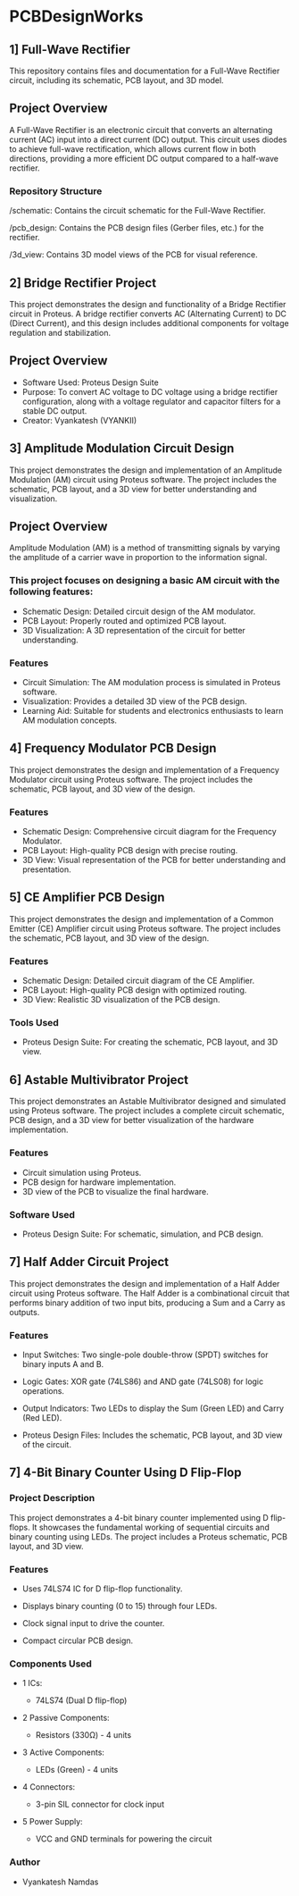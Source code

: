 # PCBDesignWorks

## 1] Full-Wave Rectifier
This repository contains files and documentation for a Full-Wave Rectifier circuit, including its schematic, PCB layout, and 3D model.

## Project Overview
A Full-Wave Rectifier is an electronic circuit that converts an alternating current (AC) input into a direct current (DC) output. 
This circuit uses diodes to achieve full-wave rectification, which allows current flow in both directions, providing a more efficient DC output compared to a half-wave rectifier.

### Repository Structure

/schematic: Contains the circuit schematic for the Full-Wave Rectifier.

/pcb_design: Contains the PCB design files (Gerber files, etc.) for the rectifier.

/3d_view: Contains 3D model views of the PCB for visual reference.






## 2] Bridge Rectifier Project
This project demonstrates the design and functionality of a Bridge Rectifier circuit in Proteus. 
A bridge rectifier converts AC (Alternating Current) to DC (Direct Current), and this design includes additional components for voltage regulation and stabilization.

## Project Overview
  - Software Used: Proteus Design Suite
  - Purpose: To convert AC voltage to DC voltage using a bridge rectifier configuration, along with a voltage regulator and capacitor filters for a stable DC output.
  - Creator: Vyankatesh (VYANKII)


## 3] Amplitude Modulation Circuit Design

This project demonstrates the design and implementation of an Amplitude Modulation (AM) circuit using Proteus software.
The project includes the schematic, PCB layout, and a 3D view for better understanding and visualization.

## Project Overview
Amplitude Modulation (AM) is a method of transmitting signals by varying the amplitude of a carrier wave in proportion to the information signal. 

### This project focuses on designing a basic AM circuit with the following features:
  - Schematic Design: Detailed circuit design of the AM modulator.
  - PCB Layout: Properly routed and optimized PCB layout.
  - 3D Visualization: A 3D representation of the circuit for better understanding.

### Features
  - Circuit Simulation: The AM modulation process is simulated in Proteus software.
  - Visualization: Provides a detailed 3D view of the PCB design.
  - Learning Aid: Suitable for students and electronics enthusiasts to learn AM modulation concepts.


##  4] Frequency Modulator PCB Design
This project demonstrates the design and implementation of a Frequency Modulator circuit using Proteus software.
The project includes the schematic, PCB layout, and 3D view of the design.

### Features
  - Schematic Design: Comprehensive circuit diagram for the Frequency Modulator.
  - PCB Layout: High-quality PCB design with precise routing.
  - 3D View: Visual representation of the PCB for better understanding and presentation.


## 5] CE Amplifier PCB Design
This project demonstrates the design and implementation of a Common Emitter (CE) Amplifier circuit using Proteus software. 
The project includes the schematic, PCB layout, and 3D view of the design.

### Features
  - Schematic Design: Detailed circuit diagram of the CE Amplifier.
  - PCB Layout: High-quality PCB design with optimized routing.
  - 3D View: Realistic 3D visualization of the PCB design.

### Tools Used
  - Proteus Design Suite: For creating the schematic, PCB layout, and 3D view.

## 6] Astable Multivibrator Project
This project demonstrates an Astable Multivibrator designed and simulated using Proteus software.
The project includes a complete circuit schematic, PCB design, and a 3D view for better visualization of the hardware implementation.

### Features
  - Circuit simulation using Proteus.
  - PCB design for hardware implementation.
  - 3D view of the PCB to visualize the final hardware.

### Software Used
  - Proteus Design Suite: For schematic, simulation, and PCB design.


## 7] Half Adder Circuit Project

This project demonstrates the design and implementation of a Half Adder circuit using Proteus software. 
The Half Adder is a combinational circuit that performs binary addition of two input bits, producing a Sum and a Carry as outputs.

### Features

- Input Switches: Two single-pole double-throw (SPDT) switches for binary inputs A and B.

- Logic Gates: XOR gate (74LS86) and AND gate (74LS08) for logic operations.

- Output Indicators: Two LEDs to display the Sum (Green LED) and Carry (Red LED).

- Proteus Design Files: Includes the schematic, PCB layout, and 3D view of the circuit.

## 7] 4-Bit Binary Counter Using D Flip-Flop

### Project Description

This project demonstrates a 4-bit binary counter implemented using D flip-flops.
It showcases the fundamental working of sequential circuits and binary counting using LEDs. The project includes a Proteus schematic, PCB layout, and 3D view.

### Features

- Uses 74LS74 IC for D flip-flop functionality.

- Displays binary counting (0 to 15) through four LEDs.

- Clock signal input to drive the counter.

- Compact circular PCB design.

### Components Used

- 1 ICs:

    - 74LS74 (Dual D flip-flop)

- 2 Passive Components:

    - Resistors (330Ω) - 4 units

- 3 Active Components:

    - LEDs (Green) - 4 units

- 4 Connectors:

    - 3-pin SIL connector for clock input

- 5 Power Supply:

    - VCC and GND terminals for powering the circuit




### Author
  - Vyankatesh Namdas

